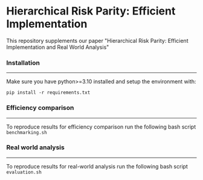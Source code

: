 # Hierarchical Risk Parity: Efficient Implementation
This repository supplements our paper "Hierarchical Risk Parity: Efficient Implementation and Real World Analysis"

### Installation
---
Make sure you have python>=3.10 installed and setup the environment with:

`pip install -r requirements.txt`

### Efficiency comparison
---
To reproduce results for efficiency comparison run the following bash script `benchmarking.sh`

### Real world analysis
---
To reproduce results for real-world analysis run the following bash script `evaluation.sh`




